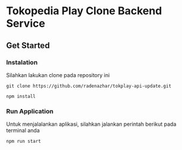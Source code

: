 # Tokopedia Play Clone Backend Service

## Get Started

### Instalation

Silahkan lakukan clone pada repository ini

```
git clone https://github.com/radenazhar/tokplay-api-update.git
```


```
npm install
```


### Run Application

Untuk menjalalankan aplikasi, silahkan jalankan perintah berikut pada terminal anda

```
npm run start
```
